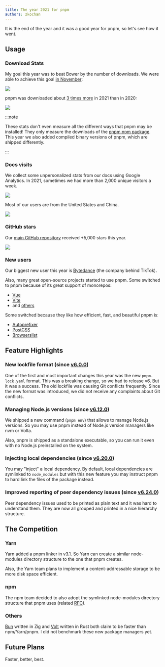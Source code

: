```yaml
---
title: The year 2021 for pnpm
authors: zkochan
---
```


It is the end of the year and it was a good year for pnpm, so let's see how it went.

<!--truncate-->

## Usage

### Download Stats

My goal this year was to beat Bower by the number of downloads. We were able to achieve this goal [in November](https://npm-stat.com/charts.html?package=pnpm&package=bower&from=2021-01-01&to=2021-12-29):

![](/img/blog/pnpm-vs-bower-stats.png)

pnpm was downloaded about [3 times more](https://npm-stat.com/charts.html?package=pnpm&from=2016-12-01&to=2021-12-29) in 2021 than in 2020:

![](/img/blog/download-stats-2021.png)

:::note

These stats don't even measure all the different ways that pnpm may be installed!
They only measure the downloads of the [pnpm npm package](https://www.npmjs.com/package/pnpm). This year we also added compiled binary versions of pnpm, which are shipped differently.

:::

### Docs visits

We collect some unpersonalized stats from our docs using Google Analytics.
In 2021, sometimes we had more than 2,000 unique visitors a week.

![](/img/blog/ga-unique-visits-2021.png)

Most of our users are from the United States and China.

![](/img/blog/countries-2021.png)

### GitHub stars

Our [main GitHub repository](https://github.com/pnpm/pnpm) received +5,000 stars this year.

![](/img/blog/stars-2021.png)

### New users

Our biggest new user this year is [Bytedance](https://github.com/pnpm/pnpm.io/pull/89) (the company behind TikTok).

Also, many great open-source projects started to use pnpm. Some switched to pnpm because of its great support of monorepos:

* [Vue](https://github.com/vuejs/vue-next)
* [Vite](https://github.com/vitejs/vite)
* and [others](https://pnpm.io/workspaces#usage-examples)

Some switched because they like how efficient, fast, and beautiful pnpm is:

* [Autoprefixer](https://twitter.com/Autoprefixer/status/1476226146488692736)
* [PostCSS](https://twitter.com/PostCSS/status/1470438664006258701)
* [Browserslist](https://twitter.com/Browserslist/status/1468264308308156419)

## Feature Highlights

### New lockfile format (since [v6.0.0](https://github.com/pnpm/pnpm/releases/tag/v6.0.0))

One of the first and most important changes this year was the new `pnpm-lock.yaml` format. This was a breaking change, so we had to release v6. But it was a success. The old lockfile was causing Git conflicts frequently. Since the new format was introduced, we did not receive any complaints about Git conflicts.

### Managing Node.js versions (since [v6.12.0](https://github.com/pnpm/pnpm/releases/tag/v6.12.0))

We shipped a new command (`pnpm env`) that allows to manage Node.js versions. So you may use pnpm instead of Node.js version managers like nvm or Volta.

Also, pnpm is shipped as a standalone executable, so you can run it even with no Node.js preinstalled on the system.

### Injecting local dependencies (since [v6.20.0](https://github.com/pnpm/pnpm/releases/tag/v6.20.0))

You may "inject" a local dependency. By default, local dependencies are symlinked to `node_modules` but with this new feature you may instruct pnpm to hard link the files of the package instead.

### Improved reporting of peer dependency issues (since [v6.24.0](https://github.com/pnpm/pnpm/releases/tag/v6.24.0))

Peer dependency issues used to be printed as plain text and it was hard to understand them. They are now all grouped and printed in a nice hierarchy structure.

## The Competition

### Yarn

Yarn added a pnpm linker in [v3.1](https://dev.to/arcanis/yarn-31-corepack-esm-pnpm-optional-packages--3hak#new-install-mode-raw-pnpm-endraw-). So Yarn can create a similar node-modules directory structure to the one that pnpm creates.

Also, the Yarn team plans to implement a content-addressable storage to be more disk space efficient.

### npm

The npm team decided to also adopt the symlinked node-modules directory structure that pnpm uses (related [RFC](https://github.com/npm/rfcs/blob/main/accepted/0042-isolated-mode.md)).

### Others

[Bun](https://twitter.com/jarredsumner/status/1473416431291174912/photo/1) written in Zig and [Volt](https://github.com/voltpkg/volt) written in Rust both claim to be faster than npm/Yarn/pnpm. I did not benchmark these new package managers yet.

## Future Plans

Faster, better, best.
